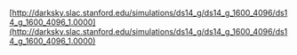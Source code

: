 [http://darksky.slac.stanford.edu/simulations/ds14_g/ds14_g_1600_4096/ds14_g_1600_4096_1.0000](http://darksky.slac.stanford.edu/simulations/ds14_g/ds14_g_1600_4096/ds14_g_1600_4096_1.0000)
